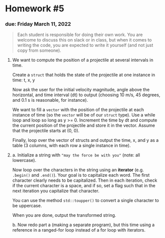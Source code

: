 # Homework #5

### due: Friday March 11, 2022

> Each student is responsible for doing their own work.  You are welcome to
> discuss this on slack or in class, but when it comes to writing the code,
> you are expected to write it yourself (and not just copy from someone).

1. We want to compute the position of a projectile at several intervals in time.

   Create a ``struct`` that holds the state of the projectile at one
   instance in time: t, x, y

   Now ask the user for the initial velocity magnitude, angle above the
   horizontal, and time interval (dt) to output (choosing 10 m/s, 45
   degrees, and 0.1 s is reasonable, for instance).

   We want to fill a ``vector`` with the position of the projectile at
   each instance of time (so the ``vector`` will be of our ``struct``
   type).  Use a while loop and loop so long as y >= 0.  Increment the
   time by dt and compute the current position of the projectile and
   store it in the vector.  Assume that the projectile starts at (0,
   0).

   Finally, loop over the vector of structs and output the time, x,
   and y as a table (3 columns, with each row a single instance in
   time).


2. a. Initialize a string with `"may the force be with you"` (note: all lowercase).

      Now loop over the characters in the string using an **iterator**
      (e.g. `.begin()` and `.end()`).  Your goal is to capitalize each word.
      The first character clearly needs to be capitalized.  Then in each iteration,
      check if the current character is a space, and if so, set a flag such that in the
      next iteration you capitalize that character.

      You can use the method ``std::toupper()`` to convert a single
      character to be uppercase.

      When you are done, output the transformed string.

   b. Now redo part a (making a separate program), but this time using
      a reference in a ranged-for loop instead of a for loop with
      iterators.
